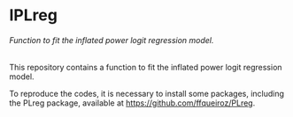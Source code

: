 # IPLreg
###### Function to fit the inflated power logit regression model.

This repository contains a function to fit the inflated power logit regression model.

To reproduce the codes, it is necessary to install some packages, including the PLreg package, available at https://github.com/ffqueiroz/PLreg.
